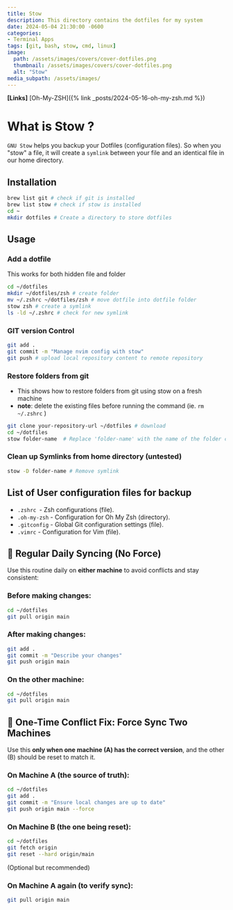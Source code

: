 ```yaml
---
title: Stow
description: This directory contains the dotfiles for my system
date: 2024-05-04 21:30:00 -0600
categories:
- Terminal Apps
tags: [git, bash, stow, cmd, linux]
image:
  path: /assets/images/covers/cover-dotfiles.png
  thumbnail: /assets/images/covers/cover-dotfiles.png
  alt: "Stow"
media_subpath: /assets/images/
---
```


**[Links]**
[Oh-My-ZSH]({% link _posts/2024-05-16-oh-my-zsh.md %})

# What is Stow ?

`GNU Stow` helps you backup your Dotfiles (configuration files). So when you "stow" a file, it will create a `symlink` between your file and an identical file in our home directory.

## **Installation**

```bash
brew list git # check if git is installed
brew list stow # check if stow is installed
cd ~
mkdir dotfiles # Create a directory to store dotfiles
```

## **Usage**

### Add a dotfile

This works for both hidden file and folder

```bash
cd ~/dotfiles
mkdir ~/dotfiles/zsh # create folder
mv ~/.zshrc ~/dotfiles/zsh # move dotfile into dotfile folder
stow zsh # create a symlink
ls -ld ~/.zshrc # check for new symlink
```

### GIT version Control

```bash
git add .
git commit -m "Manage nvim config with stow"
git push # upload local repository content to remote repository
```

### Restore folders from git

- This shows how to restore folders from git using stow on a fresh machine
- **note**: delete the existing files before running the command (ie. `rm ~/.zshrc` )

```bash
git clone your-repository-url ~/dotfiles # download
cd ~/dotfiles
stow folder-name  # Replace 'folder-name' with the name of the folder containing your config files, e.g., zsh, oh-my-zsh, etc.
```

### Clean up Symlinks from home directory (untested)

```bash
stow -D folder-name # Remove symlink
```

## **List of User configuration files for backup**

- `.zshrc `- Zsh configurations (file).
- `.oh-my-zsh` - Configuration for Oh My Zsh (directory).
- `.gitconfig` - Global Git configuration settings (file).
- `.vimrc` - Configuration for Vim (file).

## **🔁 Regular Daily Syncing (No Force)**

Use this routine daily on **either machine** to avoid conflicts and stay consistent:

### Before making changes:

```sh
cd ~/dotfiles
git pull origin main
```

### After making changes:

```sh
git add .
git commit -m "Describe your changes"
git push origin main
```

### On the other machine:

```sh
cd ~/dotfiles
git pull origin main
```

## **🔧 One-Time Conflict Fix: Force Sync Two Machines**

Use this **only when one machine (A) has the correct version**, and the other (B) should be reset to match it.

### On Machine A (the source of truth):

```sh
cd ~/dotfiles
git add .
git commit -m "Ensure local changes are up to date"
git push origin main --force
```

### On Machine B (the one being reset):

```sh
cd ~/dotfiles
git fetch origin
git reset --hard origin/main
```

(Optional but recommended)

### On Machine A again (to verify sync):

```sh
git pull origin main
```
